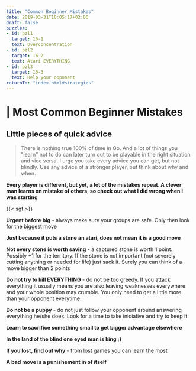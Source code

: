 ```yaml
---
title: "Common Beginner Mistakes"
date: 2019-03-31T10:05:17+02:00
draft: false
puzzles:
- id: pzl1
  target: 16-1
  text: Overconcentration
- id: pzl2
  target: 16-2
  text: Atari EVERYTHING
- id: pzl3
  target: 16-3
  text: Help your opponent
returnTo: "index.html#strategies"
---
```


# | Most Common Beginner Mistakes
## Little pieces of quick advice

> There is nothing true 100% of time in Go. And a lot of things you "learn" not to do can later turn out to be playable in the right situation and vice versa. I urge you take every advice you can get, but not blindly. Use any advice of a stronger player, but think about why and when.   

**Every player is different, but yet, a lot of the mistakes repeat. A clever man learns on mistake of others, so check out what I did wrong when I was starting**

{{< sgf >}}

**Urgent before big** - always make sure your groups are safe. Only then look for the biggest move

**Just because it puts a stone an atari, does not mean it is a good move**

**Not every stone is worth saving** - a captured stone is worth 1 point. Possibly +1 for the territory. If the stone is not important (not severely cutting anything or needed for life) just sack it. Surely you can think of a move bigger than 2 points

**Do not try to kill EVERYTHING** - do not be too greedy. If you attack everything it usually means you are also leaving weaknesses everywhere and your whole position may crumble. You only need to get a little more than your opponent everytime.

**Do not be a puppy** - do not just follow your opponent around answering everything he/she does. Look for a time to take iniciative and try to keep it

**Learn to sacrifice something small to get bigger advantage elsewhere**

**In the land of the blind one eyed man is king ;)**

**If you lost, find out why** - from lost games you can learn the most

**A bad move is a punishement in of itself**